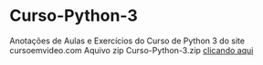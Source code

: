 # Curso-Python-3
 Anotações de Aulas e Exercícios do Curso de Python 3 do site cursoemvideo.com
 Aquivo zip Curso-Python-3.zip [clicando aqui](https://github.com/paulo-emilio/Curso-Python-3/blob/main/Curso-Python-3.zip)
